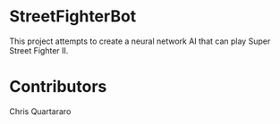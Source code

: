 # StreetFighterBot
This project attempts to create a neural network AI that can play Super Street Fighter II.

# Contributors
Chris Quartararo
